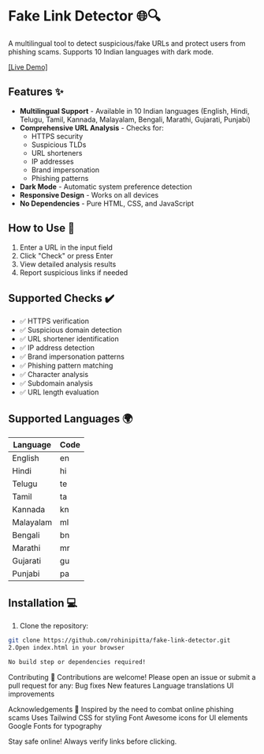 # Fake Link Detector 🌐🔍

A multilingual tool to detect suspicious/fake URLs and protect users from phishing scams. Supports 10 Indian languages with dark mode.

[[Live Demo]](https://fake-link-detection.netlify.app/)


## Features ✨

- **Multilingual Support** - Available in 10 Indian languages (English, Hindi, Telugu, Tamil, Kannada, Malayalam, Bengali, Marathi, Gujarati, Punjabi)
- **Comprehensive URL Analysis** - Checks for:
  - HTTPS security
  - Suspicious TLDs
  - URL shorteners
  - IP addresses
  - Brand impersonation
  - Phishing patterns
- **Dark Mode** - Automatic system preference detection
- **Responsive Design** - Works on all devices
- **No Dependencies** - Pure HTML, CSS, and JavaScript

## How to Use 🚀

1. Enter a URL in the input field
2. Click "Check" or press Enter
3. View detailed analysis results
4. Report suspicious links if needed

## Supported Checks ✔️

- ✅ HTTPS verification
- ✅ Suspicious domain detection
- ✅ URL shortener identification
- ✅ IP address detection
- ✅ Brand impersonation patterns
- ✅ Phishing pattern matching
- ✅ Character analysis
- ✅ Subdomain analysis
- ✅ URL length evaluation

## Supported Languages 🌍

| Language       | Code |
|----------------|------|
| English        | en   |
| Hindi          | hi   |
| Telugu         | te   |
| Tamil          | ta   |
| Kannada        | kn   |
| Malayalam      | ml   |
| Bengali        | bn   |
| Marathi        | mr   |
| Gujarati       | gu   |
| Punjabi        | pa   |

## Installation 💻

1. Clone the repository:
```bash
git clone https://github.com/rohinipitta/fake-link-detector.git
2.Open index.html in your browser

No build step or dependencies required!
```
Contributing 🤝
Contributions are welcome! Please open an issue or submit a pull request for any:
Bug fixes
New features
Language translations
UI improvements


Acknowledgements 🙏
Inspired by the need to combat online phishing scams
Uses Tailwind CSS for styling
Font Awesome icons for UI elements
Google Fonts for typography

Stay safe online! Always verify links before clicking.
